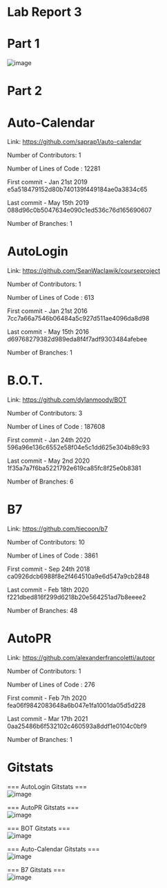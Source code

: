 # Lab Report 3 

# Part 1 
![image](https://user-images.githubusercontent.com/68397066/151603611-3a760d01-6868-467a-800f-648ae43ca68f.png)

# Part 2

# Auto-Calendar
Link: https://github.com/saprap1/auto-calendar

Number of Contributors: 1 

Number of Lines of Code : 12281

First commit - Jan 21st 2019
e5a518479152d80b740139f449184ae0a3834c65

Last commit - May 15th 2019 
088d96c0b5047634e090c1ed536c76d165690607

Number of Branches: 1 

# AutoLogin
Link: https://github.com/SeanWaclawik/courseproject

Number of Contributors: 1 

Number of Lines of Code : 613

First commit - Jan 21st 2016
7cc7a66a7546b06484a5c927d511ae4096da8d98

Last commit - May 15th 2016
d69768279382d989eda8f4f7adf9303484afebee

Number of Branches: 1 

# B.O.T.
Link: https://github.com/dylanmoody/BOT

Number of Contributors: 3

Number of Lines of Code : 187608

First commit - Jan 24th 2020
596a96e136c6552e58f04e5c1dd625e304b89c93

Last commit - May 2nd 2020
1f35a7a7f6ba5221792e619ca85fc8f25e0b8381

Number of Branches: 6 

# B7
Link: https://github.com/tiecoon/b7

Number of Contributors: 10

Number of Lines of Code : 3861

First commit - Sep 24th 2018
ca0926dcb6988f8e2f464510a9e6d547a9cb2848

Last commit - Feb 18th 2020
f221dbed816f299d6218b20e564251ad7b8eeee2

Number of Branches: 48

# AutoPR
Link: https://github.com/alexanderfrancoletti/autopr

Number of Contributors: 1

Number of Lines of Code : 276

First commit - Feb 7th 2020
fea06f9842083648a6b047e1fa1001da05d5d228

Last commit - Mar 17th 2021
0aa25486b6f532102c460593a8ddf1e0104c0bf9

Number of Branches: 1

# Gitstats

=== AutoLogin Gitstats ===</br>
![image](https://user-images.githubusercontent.com/68397066/151603779-122d1288-683f-40dc-be2a-5fb455b675bc.png)


=== AutoPR Gitstats ===</br>
![image](https://user-images.githubusercontent.com/68397066/151634602-dd5f7f2a-67c4-423b-b52f-dc87aa636aef.png)

=== BOT Gitstats ===</br>
![image](https://user-images.githubusercontent.com/68397066/151634639-40741fea-288f-4751-8e55-a6a409511c76.png)

=== Auto-Calendar Gitstats ===</br>
![image](https://user-images.githubusercontent.com/68397066/151634676-a9633dc5-f0f2-4171-8686-b410f78b18c1.png)

=== B7 Gitstats ===</br>
![image](https://user-images.githubusercontent.com/68397066/151634694-cf6bd057-db7b-4a18-abf2-a994a4c9d3f2.png)

